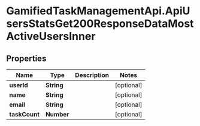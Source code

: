 # GamifiedTaskManagementApi.ApiUsersStatsGet200ResponseDataMostActiveUsersInner

## Properties

Name | Type | Description | Notes
------------ | ------------- | ------------- | -------------
**userId** | **String** |  | [optional] 
**name** | **String** |  | [optional] 
**email** | **String** |  | [optional] 
**taskCount** | **Number** |  | [optional] 


